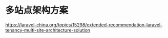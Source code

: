 # 多站点架构方案

<https://laravel-china.org/topics/15298/extended-recommendation-laravel-tenancy-multi-site-architecture-solution>
